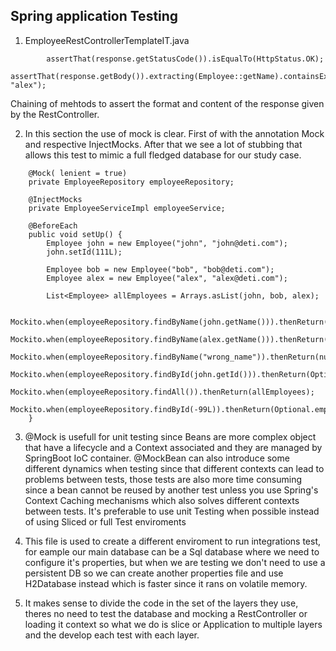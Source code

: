 ## Spring application Testing

1. EmployeeRestControllerTemplateIT.java
```
        assertThat(response.getStatusCode()).isEqualTo(HttpStatus.OK);
        assertThat(response.getBody()).extracting(Employee::getName).containsExactly("bob", "alex");
```
Chaining of mehtods to assert the format and content of the response given by the RestController.

2. In this section the use of mock is clear.
First of with the annotation Mock and respective InjectMocks. After that we see a lot of stubbing that allows
this test to mimic a full fledged database for our study case.
```
    @Mock( lenient = true)
    private EmployeeRepository employeeRepository;

    @InjectMocks
    private EmployeeServiceImpl employeeService;

    @BeforeEach
    public void setUp() {
        Employee john = new Employee("john", "john@deti.com");
        john.setId(111L);

        Employee bob = new Employee("bob", "bob@deti.com");
        Employee alex = new Employee("alex", "alex@deti.com");

        List<Employee> allEmployees = Arrays.asList(john, bob, alex);

        Mockito.when(employeeRepository.findByName(john.getName())).thenReturn(john);
        Mockito.when(employeeRepository.findByName(alex.getName())).thenReturn(alex);
        Mockito.when(employeeRepository.findByName("wrong_name")).thenReturn(null);
        Mockito.when(employeeRepository.findById(john.getId())).thenReturn(Optional.of(john));
        Mockito.when(employeeRepository.findAll()).thenReturn(allEmployees);
        Mockito.when(employeeRepository.findById(-99L)).thenReturn(Optional.empty());
    }
```

3. @Mock is usefull for unit testing since Beans are more complex object that have a lifecycle and a Context associated and they are managed by SpringBoot IoC container.
@MockBean can also introduce some different dynamics when testing since that different contexts can lead to problems between tests, those tests are also more time consuming since a bean cannot be reused by another test unless you use Spring's Context Caching mechanisms which also solves different contexts between tests.
It's preferable to use unit Testing when possible instead of using Sliced or full Test enviroments

4. This file is used to create a different enviroment to run integrations test, for eample our main database can be a Sql database where we need to configure it's properties, but when we are testing we don't need to use a persistent DB so we can create another properties file and use H2Database instead which is faster since it rans on volatile memory.

5. It makes sense to divide the code in the set of the layers they use, theres no need to test the database and mocking a RestController or loading it context so what we do is slice or Application to multiple layers and the develop each test with each layer.